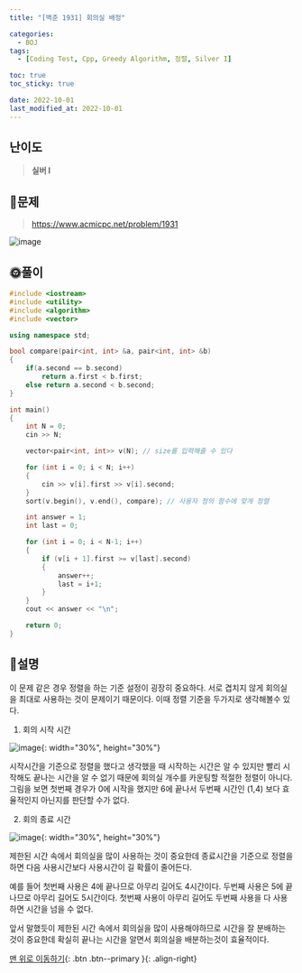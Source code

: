 ```yaml
---
title: "[백준 1931] 회의실 배정"

categories:
  - BOJ
tags:
  - [Coding Test, Cpp, Greedy Algorithm, 정렬, Silver I]

toc: true
toc_sticky: true

date: 2022-10-01
last_modified_at: 2022-10-01
---
```


## 난이도

> **실버 I**

## 📜문제

> <https://www.acmicpc.net/problem/1931>

![image](https://user-images.githubusercontent.com/81313733/193325793-6c2e52d1-936e-4d2f-8c71-1c145c61f59e.png)

## 🌞풀이

```c++
#include <iostream>
#include <utility>
#include <algorithm>
#include <vector>

using namespace std;

bool compare(pair<int, int> &a, pair<int, int> &b)
{
	if(a.second == b.second)
		return a.first < b.first;
	else return a.second < b.second;
}

int main()
{
	int N = 0;
	cin >> N;

	vector<pair<int, int>> v(N); // size를 입력해줄 수 있다

	for (int i = 0; i < N; i++)
	{
		cin >> v[i].first >> v[i].second;
	}
	sort(v.begin(), v.end(), compare); // 사용자 정의 함수에 맞게 정렬

	int answer = 1;
	int last = 0;

	for (int i = 0; i < N-1; i++)
	{
		if (v[i + 1].first >= v[last].second)
		{
			answer++;
			last = i+1;
		}
	}
	cout << answer << "\n";

	return 0;
}
```

## 🔎설명

이 문제 같은 경우 정렬을 하는 기준 설정이 굉장히 중요하다. 서로 겹치지 않게 회의실을 최대로 사용하는 것이 문제이기 때문이다. 이때 정렬 기준을 두가지로 생각해볼수 있다.

1. 회의 시작 시간

![image](https://user-images.githubusercontent.com/81313733/193407299-a3300dee-7153-487c-835f-0d6dbc7de9e1.png){: width="30%", height="30%"}

시작시간을 기준으로 정렬을 했다고 생각했을 때 시작하는 시간은 알 수 있지만 빨리 시작해도 끝나는 시간을 알 수 없기 때문에 회의실 개수를 카운팅할 적절한 정렬이 아니다. 그림을 보면 첫번째 경우가 0에 시작을 했지만 6에 끝나서 두번째 시간인 (1,4) 보다 효율적인지 아닌지를 판단할 수가 없다.

2. 회의 종료 시간

![image](https://user-images.githubusercontent.com/81313733/193407311-9e1ace34-dec4-49be-a6c8-2703d354d56e.png){: width="30%", height="30%"}

제한된 시간 속에서 회의실을 많이 사용하는 것이 중요한데 종료시간을 기준으로 정렬을 하면 다음 사용시간보다 사용시간이 길 확률이 줄어든다.

예를 들어 첫번째 사용은 4에 끝나므로 아무리 길어도 4시간이다. 두번째 사용은 5에 끝나므로 아무리 길어도 5시간이다. 첫번째 사용이 아무리 길어도 두번째 사용을 다 사용하면 시간을 넘을 수 없다.

앞서 말했듯이 제한된 시간 속에서 회의실을 많이 사용해야하므로 시간을 잘 분배하는 것이 중요한데 확실히 끝나는 시간을 알면서 회의실을 배분하는것이 효율적이다.

[맨 위로 이동하기](#){: .btn .btn--primary }{: .align-right}
